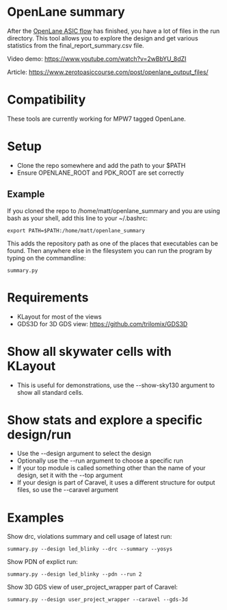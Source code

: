# OpenLane summary

After the [OpenLane ASIC flow](https://github.com/efabless/openlane) has finished, you have a lot of files in the run directory.
This tool allows you to explore the design and get various statistics from the final_report_summary.csv file.

Video demo: https://www.youtube.com/watch?v=2wBbYU_8dZI

Article: https://www.zerotoasiccourse.com/post/openlane_output_files/

# Compatibility

These tools are currently working for MPW7 tagged OpenLane.

# Setup

* Clone the repo somewhere and add the path to your $PATH
* Ensure OPENLANE_ROOT and PDK_ROOT are set correctly

## Example

If you cloned the repo to /home/matt/openlane_summary and you are using bash as your shell, add this line to your ~/.bashrc:

    export PATH=$PATH:/home/matt/openlane_summary

This adds the repository path as one of the places that executables can be found. Then anywhere else in the filesystem you can run the program by typing on the commandline:

    summary.py

# Requirements

* KLayout for most of the views
* GDS3D for 3D GDS view: https://github.com/trilomix/GDS3D

# Show all skywater cells with KLayout

* This is useful for demonstrations, use the --show-sky130 argument to show all standard cells.

# Show stats and explore a specific design/run

* Use the --design argument to select the design
* Optionally use the --run argument to choose a specific run
* If your top module is called something other than the name of your design, set it with the --top argument
* If your design is part of Caravel, it uses a different structure for output files, so use the --caravel argument

# Examples

Show drc, violations summary and cell usage of latest run:

    summary.py --design led_blinky --drc --summary --yosys

Show PDN of explict run:

    summary.py --design led_blinky --pdn --run 2

Show 3D GDS view of user_project_wrapper part of Caravel:

    summary.py --design user_project_wrapper --caravel --gds-3d

